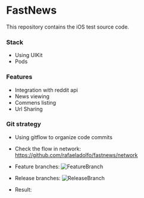 # FastNews

This repository contains the iOS test source code.

### Stack
* Using UIKit 
* Pods

### Features
* Integration with reddit api
* News viewing
* Commens listing
* Url Sharing

### Git strategy
* Using gitflow to organize code commits
* Check the flow in network: https://github.com/rafaeladolfo/fastnews/network

* Feature branches:
![FeatureBranch](https://wac-cdn.atlassian.com/dam/jcr:b5259cce-6245-49f2-b89b-9871f9ee3fa4/03%20(2).svg?cdnVersion=1224)

* Release branches:
![ReleaseBranch](https://wac-cdn.atlassian.com/dam/jcr:a9cea7b7-23c3-41a7-a4e0-affa053d9ea7/04%20(1).svg?cdnVersion=1224)

* Result:
